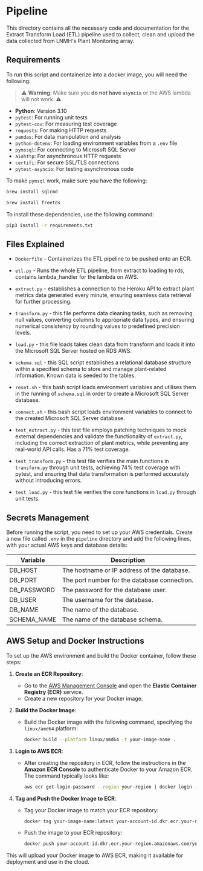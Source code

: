 # Pipeline

This directory contains all the necessary code and documentation for the Extract Transform Load (ETL) pipeline used to collect, clean and upload the data collected from LNMH's Plant Monitoring array.

## Requirements

To run this script and containerize into a docker image, you will need the following:

> ⚠️ **Warning**: Make sure you **do not have `asyncio`** or the AWS lambda will not work. ⚠️

- **Python**: Version 3.10
- `pytest`: For running unit tests
- `pytest-cov`: For measuring test coverage
- `requests`: For making HTTP requests
- `pandas`: For data manipulation and analysis
- `python-dotenv`: For loading environment variables from a `.env` file
- `pymssql`: For connecting to Microsoft SQL Server
- `aiohttp`: For asynchronous HTTP requests
- `certifi`: For secure SSL/TLS connections
- `pytest-asyncio`: For testing asynchronous code

To make `pymsql` work, make sure you have the following:

```zsh
brew install sqlcmd
```
```zsh
brew install freetds
```

To install these dependencies, use the following command:

```zsh
pip3 install -r requirements.txt
```

## Files Explained
- `Dockerfile` - Containerizes the ETL pipeline to be pushed onto an ECR.
- `etl.py` - Runs the whole ETL pipeline, from extract to loading to rds, contains lambda_handler for the lambda on AWS.
- `extract.py` - establishes a connection to the Heroku API to extract plant metrics data generated every minute, ensuring seamless data retrieval for further processing.
- `transform.py` - this file performs data cleaning tasks, such as removing null values, converting columns to appropriate data types, and ensuring numerical consistency by rounding values to predefined precision levels.
- `load.py` - this file loads takes clean data from transform and loads it into the Microsoft SQL Server hosted on RDS AWS.

- `schema.sql` - this SQL script establishes a relational database structure within a specified schema to store and manage plant-related information. Known data is seeded to the tables.
- `reset.sh` - this bash script loads environment variables and utilises them in the running of `schema.sql` in order to create a Microsoft SQL Server database.
- `connect.sh` - this bash script loads environment variables to connect to the created Microsoft SQL Server database.

- `test_extract.py` - this test file employs patching techniques to mock external dependencies and validate the functionality of `extract.py`, including the correct extraction of plant metrics, while preventing any real-world API calls. Has a 71% test coverage.
- `test_transform.py` - this test file verifies the main functions in `transform.py` through unit tests, achieving 74% test coverage with pytest, and ensuring that data transformation is performed accurately without introducing errors.
- `test_load.py` - this test file verifies the core functions in `load.py` through unit tests.


## Secrets Management
Before running the script, you need to set up your AWS credentials. Create a new file called `.env` in the `pipeline` directory and add the following lines, with your actual AWS keys and database details:

| Variable         | Description                                      |
|------------------|--------------------------------------------------|
| DB_HOST          | The hostname or IP address of the database.      |
| DB_PORT          | The port number for the database connection.     |
| DB_PASSWORD      | The password for the database user.              |
| DB_USER          | The username for the database.                   |
| DB_NAME          | The name of the database.                        |
| SCHEMA_NAME      | The name of the database schema.                 |

## AWS Setup and Docker Instructions

To set up the AWS environment and build the Docker container, follow these steps:

1. **Create an ECR Repository**:
   - Go to the [AWS Management Console](https://aws.amazon.com/console/) and open the **Elastic Container Registry (ECR)** service.
   - Create a new repository for your Docker image.

2. **Build the Docker Image**:
   - Build the Docker image with the following command, specifying the `linux/amd64` platform:
     ```sh
     docker build --platform linux/amd64 -t your-image-name .
     ```

3. **Login to AWS ECR**:
   - After creating the repository in ECR, follow the instructions in the **Amazon ECR Console** to authenticate Docker to your Amazon ECR. The command typically looks like:
     ```sh
     aws ecr get-login-password --region your-region | docker login --username AWS --password-stdin your-account-id.dkr.ecr.your-region.amazonaws.com
     ```

4. **Tag and Push the Docker Image to ECR**:
   - Tag your Docker image to match your ECR repository:
     ```sh
     docker tag your-image-name:latest your-account-id.dkr.ecr.your-region.amazonaws.com/your-repository-name:latest
     ```
   - Push the image to your ECR repository:
     ```sh
     docker push your-account-id.dkr.ecr.your-region.amazonaws.com/your-repository-name:latest
     ```

This will upload your Docker image to AWS ECR, making it available for deployment and use in the cloud.
